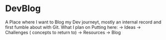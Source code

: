 # DevBlog
A Place where I want to Blog my Dev journeyt, mostly an internal record and first fumble about with Git.
What I plan on Putting here:
-> Ideas
-> Challenges ( concepts to return to)
-> Resources
-> Blog
